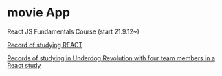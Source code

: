 # movie App

React JS Fundamentals Course (start 21.9.12~)
 

[Record of studying REACT](https://www.notion.so/aa281282cc4f4328ab1406c28a154254?v=8586113ee82c4a9bb080441a0e9c5512)


[Records of studying in Underdog Revolution with four team members in a React study](https://udr.oopy.io/d7cb30ff-60ef-43f8-a9db-4343aeda52c1)